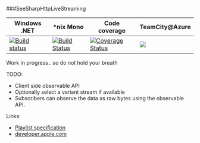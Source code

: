 ###SeeSharpHttpLiveStreaming

Windows .NET | *nix Mono  | Code coverage | TeamCity@Azure 
------------ | -----------|---------------|----------------
[![Build status](https://ci.appveyor.com/api/projects/status/mclbgbbph1fmhp5i?svg=true)](https://ci.appveyor.com/project/tpaananen/seesharphttplivestreaming) | [![Build Status](https://travis-ci.org/tpaananen/SeeSharpHttpLiveStreaming.svg?branch=master)](https://travis-ci.org/tpaananen/SeeSharpHttpLiveStreaming) | [![Coverage Status](https://coveralls.io/repos/tpaananen/SeeSharpHttpLiveStreaming/badge.svg)](https://coveralls.io/r/tpaananen/SeeSharpHttpLiveStreaming) | [![](https://www.jetbrains.com/teamcity/docs/logo_teamcity.svg)](http://tpaananen.cloudapp.net:8080/project.html?projectId=SeeSharpHttpLiveStreaming&guest=1)


Work in progress.. so do not hold your breath

TODO:
- Client side observable API
- Optionally select a variant stream if available
- Subscribers can observe the data as raw bytes using the observable API.


Links:

- [Playlist specification](https://tools.ietf.org/html/draft-pantos-http-live-streaming-14)
- [developer.apple.com](https://developer.apple.com/library/ios/documentation/NetworkingInternet/Conceptual/StreamingMediaGuide/Introduction/Introduction.html)
